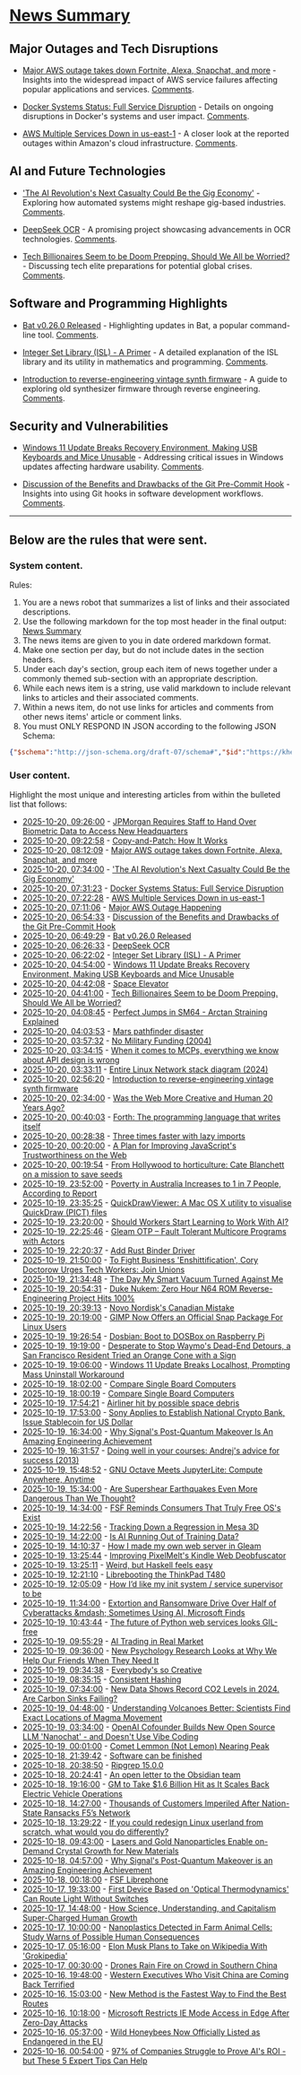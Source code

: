# [News Summary](https://kherrick.github.io/news-summary/)

## Major Outages and Tech Disruptions

* [Major AWS outage takes down Fortnite, Alexa, Snapchat, and more](https://www.theverge.com/news/802486/aws-outage-alexa-fortnite-snapchat-offline) - Insights into the widespread impact of AWS service failures affecting popular applications and services. [Comments](https://news.ycombinator.com/item?id=45641143).

* [Docker Systems Status: Full Service Disruption](https://www.dockerstatus.com/pages/incident/533c6539221ae15e3f000031/68f5e1c741c825463df7486c) - Details on ongoing disruptions in Docker's systems and user impact. [Comments](https://news.ycombinator.com/item?id=45640877).

* [AWS Multiple Services Down in us-east-1](https://health.aws.amazon.com/health/status?ts=20251020) - A closer look at the reported outages within Amazon's cloud infrastructure. [Comments](https://news.ycombinator.com/item?id=45640838).

## AI and Future Technologies

* ['The AI Revolution's Next Casualty Could Be the Gig Economy'](https://slashdot.org/story/25/10/20/0616223/the-ai-revolutions-next-casualty-could-be-the-gig-economy?utm_source=rss1.0mainlinkanon&utm_medium=feed) - Exploring how automated systems might reshape gig-based industries. [Comments](https://slashdot.org/story/25/10/20/0616223/the-ai-revolutions-next-casualty-could-be-the-gig-economy?utm_source=rss1.0mainlinkanon&utm_medium=feed).

* [DeepSeek OCR](https://github.com/deepseek-ai/DeepSeek-OCR) - A promising project showcasing advancements in OCR technologies. [Comments](https://news.ycombinator.com/item?id=45640594).

* [Tech Billionaires Seem to be Doom Prepping. Should We All be Worried?](https://soylentnews.org/article.pl?sid=25/10/16/1551203&from=rss) - Discussing tech elite preparations for potential global crises. [Comments](https://soylentnews.org/article.pl?sid=25/10/16/1551203&from=rss).

## Software and Programming Highlights

* [Bat v0.26.0 Released](https://github.com/sharkdp/bat/releases/tag/v0.26.0) - Highlighting updates in Bat, a popular command-line tool. [Comments](https://news.ycombinator.com/item?id=45640678).

* [Integer Set Library (ISL) - A Primer](https://www.jeremykun.com/2025/10/19/isl-a-primer/) - A detailed explanation of the ISL library and its utility in mathematics and programming. [Comments](https://lobste.rs/s/k07a6m/integer_set_library_isl_primer).

* [Introduction to reverse-engineering vintage synth firmware](https://ajxs.me/blog/Introduction_to_Reverse-Engineering_Vintage_Synth_Firmware.html) - A guide to exploring old synthesizer firmware through reverse engineering. [Comments](https://news.ycombinator.com/item?id=45639860).

## Security and Vulnerabilities

* [Windows 11 Update Breaks Recovery Environment, Making USB Keyboards and Mice Unusable](https://it.slashdot.org/story/25/10/20/0247259/windows-11-update-breaks-recovery-environment-making-usb-keyboards-and-mice-unusable?utm_source=rss1.0mainlinkanon&utm_medium=feed) - Addressing critical issues in Windows updates affecting hardware usability. [Comments](https://it.slashdot.org/story/25/10/20/0247259/windows-11-update-breaks-recovery-environment-making-usb-keyboards-and-mice-unusable?utm_source=rss1.0mainlinkanon&utm_medium=feed).

* [Discussion of the Benefits and Drawbacks of the Git Pre-Commit Hook](https://yeldirium.de/2025/10/09/pre-commit-hooks/index.html) - Insights into using Git hooks in software development workflows. [Comments](https://lobste.rs/s/7ovnze/discussion_benefits_drawbacks_git_pre).

---

## Below are the rules that were sent.

### System content.

Rules:

1. You are a news robot that summarizes a list of links and their associated descriptions.
2. Use the following markdown for the top most header in the final output: [News Summary](https://kherrick.github.io/news-summary/)
3. The news items are given to you in date ordered markdown format.
4. Make one section per day, but do not include dates in the section headers.
5. Under each day's section, group each item of news together under a commonly themed sub-section with an appropriate description.
6. While each news item is a string, use valid markdown to include relevant links to articles and their associated comments.
7. Within a news item, do not use links for articles and comments from other news items' article or comment links.
8. You must ONLY RESPOND IN JSON according to the following JSON Schema:

```json
{"$schema":"http://json-schema.org/draft-07/schema#","$id":"https://kherrick.github.io/news-summary/news-summary-schema.json","type":"object","properties":{"heading":{"type":"string"},"sections":{"type":"array","items":{"type":"object","properties":{"title":{"type":"string"},"newsItems":{"type":"array","items":{"type":"string"},"minItems":1}},"required":["title","newsItems"]},"minItems":1}},"required":["heading","sections"]}
```

### User content.

Highlight the most unique and interesting articles from within the bulleted list that follows:

* [2025-10-20, 09:26:00](https://soylentnews.org/article.pl?sid=25/10/18/1749235&amp;from=rss) - [JPMorgan Requires Staff to Hand Over Biometric Data to Access New Headquarters](https://soylentnews.org/article.pl?sid=25/10/18/1749235&amp;from=rss)
* [2025-10-20, 09:22:58](https://lobste.rs/s/mtzj7e/copy_patch_how_it_works) - [Copy-and-Patch: How It Works](https://transactional.blog/copy-and-patch/how-it-works)
* [2025-10-20, 08:12:09](https://news.ycombinator.com/item?id=45641143) - [Major AWS outage takes down Fortnite, Alexa, Snapchat, and more](https://www.theverge.com/news/802486/aws-outage-alexa-fortnite-snapchat-offline)
* [2025-10-20, 07:34:00](https://slashdot.org/story/25/10/20/0616223/the-ai-revolutions-next-casualty-could-be-the-gig-economy?utm_source=rss1.0mainlinkanon&amp;utm_medium=feed) - [&apos;The AI Revolution&apos;s Next Casualty Could Be the Gig Economy&apos;](https://slashdot.org/story/25/10/20/0616223/the-ai-revolutions-next-casualty-could-be-the-gig-economy?utm_source=rss1.0mainlinkanon&amp;utm_medium=feed)
* [2025-10-20, 07:31:23](https://news.ycombinator.com/item?id=45640877) - [Docker Systems Status: Full Service Disruption](https://www.dockerstatus.com/pages/incident/533c6539221ae15e3f000031/68f5e1c741c825463df7486c)
* [2025-10-20, 07:22:28](https://news.ycombinator.com/item?id=45640838) - [AWS Multiple Services Down in us-east-1](https://health.aws.amazon.com/health/status?ts=20251020)
* [2025-10-20, 07:11:06](https://news.ycombinator.com/item?id=45640772) - [Major AWS Outage Happening](https://old.reddit.com/r/aws/comments/1obd3lx/dynamodb_down_useast1/)
* [2025-10-20, 06:54:33](https://lobste.rs/s/7ovnze/discussion_benefits_drawbacks_git_pre) - [Discussion of the Benefits and Drawbacks of the Git Pre-Commit Hook](https://yeldirium.de/2025/10/09/pre-commit-hooks/index.html)
* [2025-10-20, 06:49:29](https://news.ycombinator.com/item?id=45640678) - [Bat v0.26.0 Released](https://github.com/sharkdp/bat/releases/tag/v0.26.0)
* [2025-10-20, 06:26:33](https://news.ycombinator.com/item?id=45640594) - [DeepSeek OCR](https://github.com/deepseek-ai/DeepSeek-OCR)
* [2025-10-20, 06:22:02](https://lobste.rs/s/k07a6m/integer_set_library_isl_primer) - [Integer Set Library (ISL) - A Primer](https://www.jeremykun.com/2025/10/19/isl-a-primer/)
* [2025-10-20, 04:54:00](https://it.slashdot.org/story/25/10/20/0247259/windows-11-update-breaks-recovery-environment-making-usb-keyboards-and-mice-unusable?utm_source=rss1.0mainlinkanon&amp;utm_medium=feed) - [Windows 11 Update Breaks Recovery Environment, Making USB Keyboards and Mice Unusable](https://it.slashdot.org/story/25/10/20/0247259/windows-11-update-breaks-recovery-environment-making-usb-keyboards-and-mice-unusable?utm_source=rss1.0mainlinkanon&amp;utm_medium=feed)
* [2025-10-20, 04:42:08](https://news.ycombinator.com/item?id=45640226) - [Space Elevator](https://neal.fun/space-elevator/)
* [2025-10-20, 04:41:00](https://soylentnews.org/article.pl?sid=25/10/16/1551203&amp;from=rss) - [Tech Billionaires Seem to be Doom Prepping. Should We All be Worried?](https://soylentnews.org/article.pl?sid=25/10/16/1551203&amp;from=rss)
* [2025-10-20, 04:08:45](https://lobste.rs/s/4ffid5/perfect_jumps_sm64_arctan_straining) - [Perfect Jumps in SM64 - Arctan Straining Explained](https://youtu.be/_yx0eutBwII)
* [2025-10-20, 04:03:53](https://lobste.rs/s/wsezlo/mars_pathfinder_disaster) - [Mars pathfinder disaster](https://guitarvydas.github.io/2023/10/25/Mars-Pathfinder-Disaster.html)
* [2025-10-20, 03:57:32](https://lobste.rs/s/jihdxj/no_military_funding_2004) - [No Military Funding (2004)](https://web.eecs.umich.edu/~kuipers/opinions/no-military-funding.html)
* [2025-10-20, 03:34:15](https://lobste.rs/s/9bubx6/when_it_comes_mcps_everything_we_know) - [When it comes to MCPs, everything we know about API design is wrong](https://blog.fsck.com/2025/10/19/mcps-are-not-like-other-apis/)
* [2025-10-20, 03:33:11](https://news.ycombinator.com/item?id=45639995) - [Entire Linux Network stack diagram (2024)](https://zenodo.org/records/14179366)
* [2025-10-20, 02:56:20](https://news.ycombinator.com/item?id=45639860) - [Introduction to reverse-engineering vintage synth firmware](https://ajxs.me/blog/Introduction_to_Reverse-Engineering_Vintage_Synth_Firmware.html)
* [2025-10-20, 02:34:00](https://news.slashdot.org/story/25/10/20/0230212/was-the-web-more-creative-and-human-20-years-ago?utm_source=rss1.0mainlinkanon&amp;utm_medium=feed) - [Was the Web More Creative and Human 20 Years Ago?](https://news.slashdot.org/story/25/10/20/0230212/was-the-web-more-creative-and-human-20-years-ago?utm_source=rss1.0mainlinkanon&amp;utm_medium=feed)
* [2025-10-20, 00:40:03](https://news.ycombinator.com/item?id=45639250) - [Forth: The programming language that writes itself](https://ratfactor.com/forth/the_programming_language_that_writes_itself.html)
* [2025-10-20, 00:28:38](https://lobste.rs/s/fv1hvp/three_times_faster_with_lazy_imports) - [Three times faster with lazy imports](https://hugovk.dev/blog/2025/lazy-imports/)
* [2025-10-20, 00:20:00](https://developers.slashdot.org/story/25/10/20/005250/a-plan-for-improving-javascripts-trustworthiness-on-the-web?utm_source=rss1.0mainlinkanon&amp;utm_medium=feed) - [A Plan for Improving JavaScript&apos;s Trustworthiness on the Web](https://developers.slashdot.org/story/25/10/20/005250/a-plan-for-improving-javascripts-trustworthiness-on-the-web?utm_source=rss1.0mainlinkanon&amp;utm_medium=feed)
* [2025-10-20, 00:19:54](https://news.ycombinator.com/item?id=45639157) - [From Hollywood to horticulture: Cate Blanchett on a mission to save seeds](https://www.bbc.com/news/articles/cwy7ekl4yl8o)
* [2025-10-19, 23:52:00](https://soylentnews.org/article.pl?sid=25/10/18/004205&amp;from=rss) - [Poverty in Australia Increases to 1 in 7 People, According to Report](https://soylentnews.org/article.pl?sid=25/10/18/004205&amp;from=rss)
* [2025-10-19, 23:35:25](https://news.ycombinator.com/item?id=45638966) - [QuickDrawViewer: A Mac OS X utility to visualise QuickDraw (PICT) files](https://github.com/wiesmann/QuickDrawViewer)
* [2025-10-19, 23:20:00](https://it.slashdot.org/story/25/10/19/2318202/should-workers-start-learning-to-work-with-ai?utm_source=rss1.0mainlinkanon&amp;utm_medium=feed) - [Should Workers Start Learning to Work With AI?](https://it.slashdot.org/story/25/10/19/2318202/should-workers-start-learning-to-work-with-ai?utm_source=rss1.0mainlinkanon&amp;utm_medium=feed)
* [2025-10-19, 22:25:46](https://news.ycombinator.com/item?id=45638588) - [Gleam OTP – Fault Tolerant Multicore Programs with Actors](https://github.com/gleam-lang/otp)
* [2025-10-19, 22:20:37](https://lobste.rs/s/ovn98j/add_rust_binder_driver) - [Add Rust Binder Driver](https://git.kernel.org/pub/scm/linux/kernel/git/torvalds/linux.git/commit/?id=eafedbc7c050)
* [2025-10-19, 21:50:00](https://it.slashdot.org/story/25/10/19/2146235/to-fight-business-enshittification-cory-doctorow-urges-tech-workers-join-unions?utm_source=rss1.0mainlinkanon&amp;utm_medium=feed) - [To Fight Business &apos;Enshittification&apos;, Cory Doctorow Urges Tech Workers: Join Unions](https://it.slashdot.org/story/25/10/19/2146235/to-fight-business-enshittification-cory-doctorow-urges-tech-workers-join-unions?utm_source=rss1.0mainlinkanon&amp;utm_medium=feed)
* [2025-10-19, 21:34:48](https://lobste.rs/s/aovn8c/day_my_smart_vacuum_turned_against_me) - [The Day My Smart Vacuum Turned Against Me](https://codetiger.github.io/blog/the-day-my-smart-vacuum-turned-against-me/)
* [2025-10-19, 20:54:31](https://news.ycombinator.com/item?id=45637880) - [Duke Nukem: Zero Hour N64 ROM Reverse-Engineering Project Hits 100%](https://github.com/Gillou68310/DukeNukemZeroHour)
* [2025-10-19, 20:39:13](https://news.ycombinator.com/item?id=45637744) - [Novo Nordisk&apos;s Canadian Mistake](https://www.science.org/content/blog-post/novo-nordisk-s-canadian-mistake)
* [2025-10-19, 20:19:00](https://tech.slashdot.org/story/25/10/19/1954240/gimp-now-offers-an-official-snap-package-for-linux-users?utm_source=rss1.0mainlinkanon&amp;utm_medium=feed) - [GIMP Now Offers an Official Snap Package For Linux Users](https://tech.slashdot.org/story/25/10/19/1954240/gimp-now-offers-an-official-snap-package-for-linux-users?utm_source=rss1.0mainlinkanon&amp;utm_medium=feed)
* [2025-10-19, 19:26:54](https://news.ycombinator.com/item?id=45637133) - [Dosbian: Boot to DOSBox on Raspberry Pi](https://cmaiolino.wordpress.com/dosbian/)
* [2025-10-19, 19:19:00](https://tech.slashdot.org/story/25/10/19/1914248/desperate-to-stop-waymos-dead-end-detours-a-san-francisco-resident-tried-an-orange-cone-with-a-sign?utm_source=rss1.0mainlinkanon&amp;utm_medium=feed) - [Desperate to Stop Waymo&apos;s Dead-End Detours, a San Francisco Resident Tried an Orange Cone with a Sign](https://tech.slashdot.org/story/25/10/19/1914248/desperate-to-stop-waymos-dead-end-detours-a-san-francisco-resident-tried-an-orange-cone-with-a-sign?utm_source=rss1.0mainlinkanon&amp;utm_medium=feed)
* [2025-10-19, 19:06:00](https://soylentnews.org/article.pl?sid=25/10/18/002218&amp;from=rss) - [Windows 11 Update Breaks Localhost, Prompting Mass Uninstall Workaround](https://soylentnews.org/article.pl?sid=25/10/18/002218&amp;from=rss)
* [2025-10-19, 18:02:00](https://news.ycombinator.com/item?id=45636365) - [Compare Single Board Computers](https://sbc.compare/)
* [2025-10-19, 18:00:19](https://lobste.rs/s/fq7i4s/compare_single_board_computers) - [Compare Single Board Computers](https://sbc.compare/)
* [2025-10-19, 17:54:21](https://news.ycombinator.com/item?id=45636285) - [Airliner hit by possible space debris](https://avbrief.com/united-max-hit-by-falling-object-at-36000-feet/)
* [2025-10-19, 17:53:00](https://news.slashdot.org/story/25/10/19/1749212/sony-applies-to-establish-national-crypto-bank-issue-stablecoin-for-us-dollar?utm_source=rss1.0mainlinkanon&amp;utm_medium=feed) - [ Sony Applies to Establish National Crypto Bank, Issue Stablecoin for US Dollar](https://news.slashdot.org/story/25/10/19/1749212/sony-applies-to-establish-national-crypto-bank-issue-stablecoin-for-us-dollar?utm_source=rss1.0mainlinkanon&amp;utm_medium=feed)
* [2025-10-19, 16:34:00](https://it.slashdot.org/story/25/10/19/0546205/why-signals-post-quantum-makeover-is-an-amazing-engineering-achievement?utm_source=rss1.0mainlinkanon&amp;utm_medium=feed) - [Why Signal&apos;s Post-Quantum Makeover Is An Amazing Engineering Achievement](https://it.slashdot.org/story/25/10/19/0546205/why-signals-post-quantum-makeover-is-an-amazing-engineering-achievement?utm_source=rss1.0mainlinkanon&amp;utm_medium=feed)
* [2025-10-19, 16:31:57](https://news.ycombinator.com/item?id=45635533) - [Doing well in your courses: Andrej&apos;s advice for success (2013)](https://cs.stanford.edu/people/karpathy/advice.html)
* [2025-10-19, 15:48:52](https://news.ycombinator.com/item?id=45635069) - [GNU Octave Meets JupyterLite: Compute Anywhere, Anytime](https://blog.jupyter.org/gnu-octave-meets-jupyterlite-compute-anywhere-anytime-8b033afbbcdc)
* [2025-10-19, 15:34:00](https://news.slashdot.org/story/25/10/19/0439258/are-supershear-earthquakes-even-more-dangerous-than-we-thought?utm_source=rss1.0mainlinkanon&amp;utm_medium=feed) - [Are Supershear Earthquakes Even More Dangerous Than We Thought?](https://news.slashdot.org/story/25/10/19/0439258/are-supershear-earthquakes-even-more-dangerous-than-we-thought?utm_source=rss1.0mainlinkanon&amp;utm_medium=feed)
* [2025-10-19, 14:34:00](https://news.slashdot.org/story/25/10/18/036200/fsf-reminds-consumers-that-truly-free-oss-exist?utm_source=rss1.0mainlinkanon&amp;utm_medium=feed) - [FSF Reminds Consumers That Truly Free OS&apos;s Exist](https://news.slashdot.org/story/25/10/18/036200/fsf-reminds-consumers-that-truly-free-oss-exist?utm_source=rss1.0mainlinkanon&amp;utm_medium=feed)
* [2025-10-19, 14:22:56](https://lobste.rs/s/ec4dqf/tracking_down_regression_mesa_3d) - [Tracking Down a Regression in Mesa 3D](https://vkoskiv.com/mesa-regression/)
* [2025-10-19, 14:22:00](https://soylentnews.org/article.pl?sid=25/10/18/000230&amp;from=rss) - [Is AI Running Out of Training Data?](https://soylentnews.org/article.pl?sid=25/10/18/000230&amp;from=rss)
* [2025-10-19, 14:10:37](https://lobste.rs/s/vw7ooi/how_i_made_my_own_web_server_gleam) - [How I made my own web server in Gleam](https://wskiy.de/blog/making_my_own_web_server_in_gleam)
* [2025-10-19, 13:25:44](https://lobste.rs/s/zzpztw/improving_pixelmelt_s_kindle_web) - [Improving PixelMelt&apos;s Kindle Web Deobfuscator](https://shkspr.mobi/blog/2025/10/improving-pixelmelts-kindle-web-deobfuscator/)
* [2025-10-19, 13:25:11](https://lobste.rs/s/n5khhu/weird_haskell_feels_easy) - [Weird, but Haskell feels easy](https://xlii.space/eng/haskell-feels-easy/)
* [2025-10-19, 12:21:10](https://lobste.rs/s/jgn90f/librebooting_thinkpad_t480) - [Librebooting the ThinkPad T480](https://ezntek.com/posts/librebooting-the-thinkpad-t480-20241207t0933/)
* [2025-10-19, 12:05:09](https://lobste.rs/s/m9dkcf/how_i_d_like_my_init_system_service) - [How I’d like my init system / service supervisor to be](https://runxiyu.org/blog/linit/)
* [2025-10-19, 11:34:00](https://it.slashdot.org/story/25/10/19/0238212/extortion-and-ransomware-drive-over-half-of-cyberattacks-sometimes-using-ai-microsoft-finds?utm_source=rss1.0mainlinkanon&amp;utm_medium=feed) - [Extortion and Ransomware Drive Over Half of Cyberattacks &amp;mdash; Sometimes Using AI, Microsoft Finds](https://it.slashdot.org/story/25/10/19/0238212/extortion-and-ransomware-drive-over-half-of-cyberattacks-sometimes-using-ai-microsoft-finds?utm_source=rss1.0mainlinkanon&amp;utm_medium=feed)
* [2025-10-19, 10:43:44](https://lobste.rs/s/huszno/future_python_web_services_looks_gil_free) - [The future of Python web services looks GIL-free](https://blog.baro.dev/p/the-future-of-python-web-services-looks-gil-free)
* [2025-10-19, 09:55:29](https://lobste.rs/s/fb8btf/ai_trading_real_market) - [AI Trading in Real Market](https://nof1.ai/)
* [2025-10-19, 09:36:00](https://soylentnews.org/article.pl?sid=25/10/17/2341221&amp;from=rss) - [New Psychology Research Looks at Why We Help Our Friends When They Need It](https://soylentnews.org/article.pl?sid=25/10/17/2341221&amp;from=rss)
* [2025-10-19, 09:34:38](https://lobste.rs/s/kfjzta/everybody_s_so_creative) - [Everybody&apos;s so Creative](https://daymare.net/blogs/everbody-so-creative/)
* [2025-10-19, 08:35:15](https://lobste.rs/s/0gxzau/consistent_hashing) - [Consistent Hashing](https://eli.thegreenplace.net/2025/consistent-hashing)
* [2025-10-19, 07:34:00](https://news.slashdot.org/story/25/10/19/040239/new-data-shows-record-co2-levels-in-2024-are-carbon-sinks-failing?utm_source=rss1.0mainlinkanon&amp;utm_medium=feed) - [New Data Shows Record CO2 Levels in 2024. Are Carbon Sinks Failing?](https://news.slashdot.org/story/25/10/19/040239/new-data-shows-record-co2-levels-in-2024-are-carbon-sinks-failing?utm_source=rss1.0mainlinkanon&amp;utm_medium=feed)
* [2025-10-19, 04:48:00](https://soylentnews.org/article.pl?sid=25/10/17/1219257&amp;from=rss) - [Understanding Volcanoes Better: Scientists Find Exact Locations of Magma Movement](https://soylentnews.org/article.pl?sid=25/10/17/1219257&amp;from=rss)
* [2025-10-19, 03:34:00](https://developers.slashdot.org/story/25/10/19/0022237/openai-cofounder-builds-new-open-source-llm-nanochat---and-doesnt-use-vibe-coding?utm_source=rss1.0mainlinkanon&amp;utm_medium=feed) - [OpenAI Cofounder Builds New Open Source LLM &apos;Nanochat&apos; - and Doesn&apos;t Use Vibe Coding](https://developers.slashdot.org/story/25/10/19/0022237/openai-cofounder-builds-new-open-source-llm-nanochat---and-doesnt-use-vibe-coding?utm_source=rss1.0mainlinkanon&amp;utm_medium=feed)
* [2025-10-19, 00:01:00](https://soylentnews.org/article.pl?sid=25/10/18/1745254&amp;from=rss) - [Comet Lemmon (Not Lemon) Nearing Peak](https://soylentnews.org/article.pl?sid=25/10/18/1745254&amp;from=rss)
* [2025-10-18, 21:39:42](https://lobste.rs/s/kdsrtf/software_can_be_finished) - [Software can be finished](https://rosswintle.uk/2025/10/software-can-be-finished/)
* [2025-10-18, 20:38:50](https://lobste.rs/s/pk8ee9/ripgrep_15_0_0) - [Ripgrep 15.0.0](https://github.com/BurntSushi/ripgrep/releases/tag/15.0.0)
* [2025-10-18, 20:24:41](https://lobste.rs/s/fzi1lj/open_letter_obsidian_team) - [An open letter to the Obsidian team](https://www.emilebangma.com/Writings/Blog/An-open-letter-to-the-Obsidian-team)
* [2025-10-18, 19:16:00](https://soylentnews.org/article.pl?sid=25/10/16/1547215&amp;from=rss) - [GM to Take $1.6 Billion Hit as It Scales Back Electric Vehicle Operations](https://soylentnews.org/article.pl?sid=25/10/16/1547215&amp;from=rss)
* [2025-10-18, 14:27:00](https://soylentnews.org/article.pl?sid=25/10/16/1545234&amp;from=rss) - [Thousands of Customers Imperiled After Nation-State Ransacks F5’s Network](https://soylentnews.org/article.pl?sid=25/10/16/1545234&amp;from=rss)
* [2025-10-18, 13:29:22](https://lobste.rs/s/ko5i9y/if_you_could_redesign_linux_userland_from) - [If you could redesign Linux userland from scratch, what would you do differently?](https://lobste.rs/s/ko5i9y/if_you_could_redesign_linux_userland_from)
* [2025-10-18, 09:43:00](https://soylentnews.org/article.pl?sid=25/10/16/1543247&amp;from=rss) - [Lasers and Gold Nanoparticles Enable on-Demand Crystal Growth for New Materials](https://soylentnews.org/article.pl?sid=25/10/16/1543247&amp;from=rss)
* [2025-10-18, 04:57:00](https://soylentnews.org/article.pl?sid=25/10/16/1538252&amp;from=rss) - [Why Signal&apos;s Post-Quantum Makeover is an Amazing Engineering Achievement](https://soylentnews.org/article.pl?sid=25/10/16/1538252&amp;from=rss)
* [2025-10-18, 00:18:00](https://soylentnews.org/article.pl?sid=25/10/16/1534249&amp;from=rss) - [FSF Librephone](https://soylentnews.org/article.pl?sid=25/10/16/1534249&amp;from=rss)
* [2025-10-17, 19:33:00](https://soylentnews.org/article.pl?sid=25/10/16/0136252&amp;from=rss) - [First Device Based on &apos;Optical Thermodynamics&apos; Can Route Light Without Switches](https://soylentnews.org/article.pl?sid=25/10/16/0136252&amp;from=rss)
* [2025-10-17, 14:48:00](https://soylentnews.org/article.pl?sid=25/10/16/0130242&amp;from=rss) - [How Science, Understanding, and Capitalism Super-Charged Human Growth](https://soylentnews.org/article.pl?sid=25/10/16/0130242&amp;from=rss)
* [2025-10-17, 10:00:00](https://soylentnews.org/article.pl?sid=25/10/16/0122209&amp;from=rss) - [Nanoplastics Detected in Farm Animal Cells: Study Warns of Possible Human Consequences](https://soylentnews.org/article.pl?sid=25/10/16/0122209&amp;from=rss)
* [2025-10-17, 05:16:00](https://soylentnews.org/article.pl?sid=25/10/16/0117201&amp;from=rss) - [Elon Musk Plans to Take on Wikipedia With &apos;Grokipedia&apos;](https://soylentnews.org/article.pl?sid=25/10/16/0117201&amp;from=rss)
* [2025-10-17, 00:30:00](https://soylentnews.org/article.pl?sid=25/10/16/0112201&amp;from=rss) - [Drones Rain Fire on Crowd in Southern China](https://soylentnews.org/article.pl?sid=25/10/16/0112201&amp;from=rss)
* [2025-10-16, 19:48:00](https://soylentnews.org/article.pl?sid=25/10/15/0422232&amp;from=rss) - [Western Executives Who Visit China are Coming Back Terrified](https://soylentnews.org/article.pl?sid=25/10/15/0422232&amp;from=rss)
* [2025-10-16, 15:03:00](https://soylentnews.org/article.pl?sid=25/10/14/1737233&amp;from=rss) - [New Method is the Fastest Way to Find the Best Routes](https://soylentnews.org/article.pl?sid=25/10/14/1737233&amp;from=rss)
* [2025-10-16, 10:18:00](https://soylentnews.org/article.pl?sid=25/10/14/1729247&amp;from=rss) - [Microsoft Restricts IE Mode Access in Edge After Zero-Day Attacks](https://soylentnews.org/article.pl?sid=25/10/14/1729247&amp;from=rss)
* [2025-10-16, 05:37:00](https://soylentnews.org/article.pl?sid=25/10/14/069243&amp;from=rss) - [Wild Honeybees Now Officially Listed as Endangered in the EU](https://soylentnews.org/article.pl?sid=25/10/14/069243&amp;from=rss)
* [2025-10-16, 00:54:00](https://soylentnews.org/article.pl?sid=25/10/13/233212&amp;from=rss) - [97% of Companies Struggle to Prove AI&apos;s ROI - but These 5 Expert Tips Can Help](https://soylentnews.org/article.pl?sid=25/10/13/233212&amp;from=rss)
